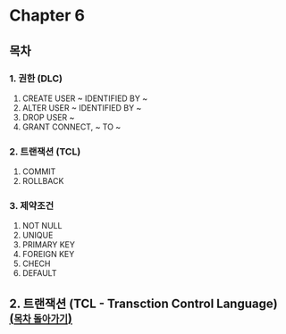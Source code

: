 # Chapter 6

## 목차

### 1. 권한 (DLC)

1. CREATE USER ~ IDENTIFIED BY ~
2. ALTER USER ~ IDENTIFIED BY ~
3. DROP USER ~
4. GRANT CONNECT, ~ TO ~

### 2. 트랜잭션 (TCL)

1. COMMIT
2. ROLLBACK

### 3. 제약조건

1. NOT NULL
2. UNIQUE
3. PRIMARY KEY
4. FOREIGN KEY
5. CHECH
6. DEFAULT


## 2. 트랜잭션 (TCL - Transction Control Language) [(<span style="font-size:0.8em;">목차 돌아가기</span>)](#목차)